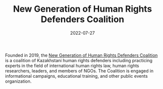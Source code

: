 ﻿---
title: "New Generation of Human Rights Defenders Coalition"
linkTitle: "New Generation of Human Rights Defenders Coalition"
contributor: ["Aizada Arystanbek"]
date: 2022-07-27
countries: ["Kazakhstan"]
category: ["Local NGO"]
tags: ["human rights", "education"]
date_start: [2019]
date_end: []
data_type: ["qualitative", "news", "discourse"] 
language: ["Russian"]
updated: 2023-05-26
description: 
  New Generation of Human Rights Defenders is a coalition of Kazakhstani human rights defenders including practicing experts in the field of international human rights law, human rights researchers, leaders, and members of NGOs.
---

Founded in 2019, the [New Generation of Human Rights Defenders Coalition](https://nghrdc.kz/) is a coalition of Kazakhstani human rights defenders including practicing experts in the field of international human rights law, human rights researchers, leaders, and members of NGOs. The Coalition is engaged in informational campaigns, educational training, and other public events organization. 
